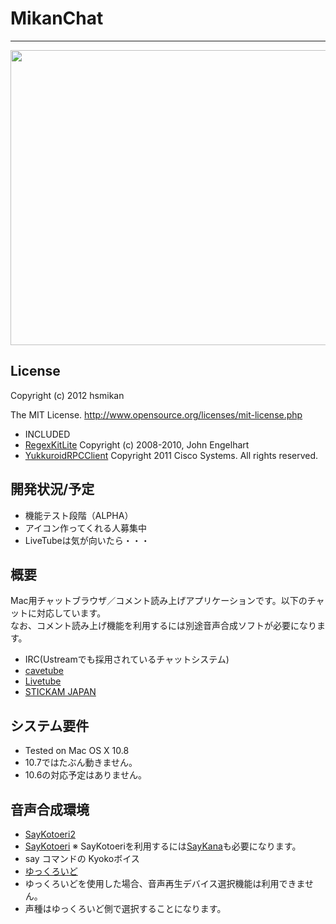 MikanChat
=========
- - -


<a href="http://www.waterbolt.info/~hsmikan/blog/wp-content/uploads/2012/08/main1.png" rel="attachment wp-att-192"><img src="http://www.waterbolt.info/~hsmikan/blog/wp-content/uploads/2012/08/main1.png" alt="" title="main" width="950" height="472" class="aligncenter size-full wp-image-192" /></a>



License
-------
Copyright (c) 2012 hsmikan

The MIT License.
<http://www.opensource.org/licenses/mit-license.php>

* INCLUDED
 * [RegexKitLite](http://regexkit.sourceforge.net/RegexKitLite/)  Copyright (c) 2008-2010, John Engelhart
 * [YukkuroidRPCClient](http://yukkuroid.com/)  Copyright 2011 Cisco Systems. All rights reserved.



開発状況/予定
-----------
* 機能テスト段階（ALPHA）
* アイコン作ってくれる人募集中
* LiveTubeは気が向いたら・・・



概要
----
Mac用チャットブラウザ／コメント読み上げアプリケーションです。以下のチャットに対応しています。<br>
なお、コメント読み上げ機能を利用するには別途音声合成ソフトが必要になります。

* IRC(Ustreamでも採用されているチャットシステム)
* [cavetube](http://gae.cavelis.net/)
* [Livetube](http://livetube.cc/)
* [STICKAM JAPAN](http://www.stickam.jp)





システム要件
----------
* Tested on Mac OS X 10.8
 * 10.7ではたぶん動きません。
 * 10.6の対応予定はありません。



<a name="onsei">音声合成環境</a>
-------------------
 * [SayKotoeri2](https://sites.google.com/site/nicohemus/home/saykotoeri2)
 * [SayKotoeri](https://sites.google.com/site/nicohemus/home/saykotoeri) ※ SayKotoeriを利用するには[SayKana](http://www.a-quest.com/quickware/saykana/)も必要になります。
 * say コマンドの Kyokoボイス
 * [ゆっくろいど](http://www.yukkuroid.com/yukkuroid/index.html)
  * ゆっくろいどを使用した場合、音声再生デバイス選択機能は利用できません。
  * 声種はゆっくろいど側で選択することになります。
